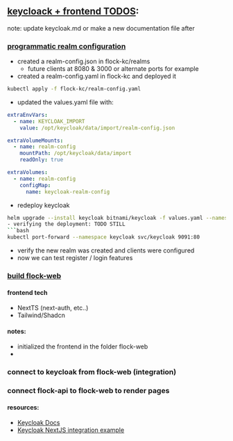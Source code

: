 ## [keycloack + frontend TODOS](https://github.com/flock-eng/flock/issues):
note: update keycloak.md or make a new documentation file after
### [programmatic realm configuration](https://github.com/flock-eng/flock/issues/6)
- created a realm-config.json in flock-kc/realms
  - future clients at 8080 & 3000 or alternate ports for example
- created a realm-config.yaml in flock-kc and deployed it
```bash
kubectl apply -f flock-kc/realm-config.yaml
```
- updated the values.yaml file with:
```yaml
extraEnvVars:
  - name: KEYCLOAK_IMPORT
    value: /opt/keycloak/data/import/realm-config.json

extraVolumeMounts:
  - name: realm-config
    mountPath: /opt/keycloak/data/import
    readOnly: true

extraVolumes:
  - name: realm-config
    configMap:
      name: keycloak-realm-config
```
- redeploy keycloak
```bash
helm upgrade --install keycloak bitnami/keycloak -f values.yaml --namespace keycloak --create-namespace```
- verifying the deployment: TODO STILL
```bash
kubectl port-forward --namespace keycloak svc/keycloak 9091:80 
```
- verify the new realm was created and clients were configured
- now we can test register / login features

### [build flock-web](https://github.com/flock-eng/flock/issues/8)

#### frontend tech
- NextTS (next-auth, etc..)
- Tailwind/Shadcn

#### notes:
- initialized the frontend in the folder flock-web
- 

### connect to keycloak from flock-web (integration)


### connect flock-api to flock-web to render pages




#### resources:

* [Keycloak Docs](https://www.keycloak.org/docs/latest/server_admin/#_configuring-realms)
* [Keycloak NextJS integration example](https://github.com/diego3g/keycloak-nextjs-example/tree/main/src)